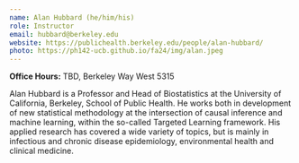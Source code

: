 ```yaml
---
name: Alan Hubbard (he/him/his)
role: Instructor
email: hubbard@berkeley.edu
website: https://publichealth.berkeley.edu/people/alan-hubbard/
photo: https://ph142-ucb.github.io/fa24/img/alan.jpeg
---
```


**Office Hours:** TBD, Berkeley Way West 5315 

Alan Hubbard is a Professor and Head of Biostatistics at the University of California, Berkeley, School of Public Health. He works both in development of new statistical methodology at the intersection of causal inference and machine learning, within the so-called Targeted Learning framework. His applied research has covered a wide variety of topics, but is mainly in infectious and chronic disease epidemiology, environmental health and clinical medicine. 